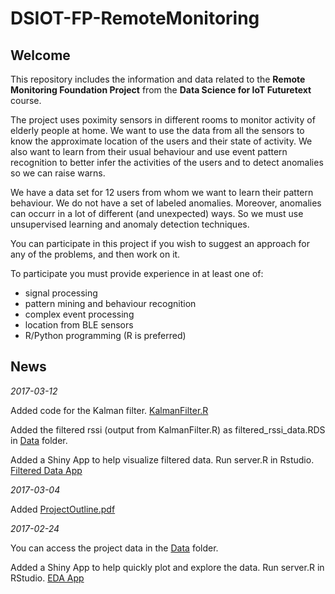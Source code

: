 # DSIOT-FP-RemoteMonitoring

## Welcome

This repository includes the information and data related to the **Remote Monitoring Foundation Project** from the **Data Science for IoT Futuretext** course.

The project uses poximity sensors in different rooms to monitor activity of elderly people at home. We want to use the data from all the sensors to know the approximate location of the users and their state of activity. We also want to learn from their usual behaviour and use event pattern recognition to better infer the activities of the users and to detect anomalies so we can raise warns.
 
We have a data set for 12 users from whom we want to learn their pattern behaviour. We do not have a set of labeled anomalies. Moreover, anomalies can occurr in a lot of different (and unexpected) ways. So we must use unsupervised learning and  anomaly detection techniques.
 
You can participate in this project if you wish to suggest an approach for any of the problems, and then work on it.
 
To participate you must provide experience in at least one of:
- signal processing
- pattern mining and behaviour recognition
- complex event processing
- location from BLE sensors
- R/Python programming (R is preferred)

## News

_2017-03-12_

Added code for the Kalman filter. [KalmanFilter.R](https://github.com/aureliogarcia/DSIOT-FP-RemoteMonitoring/blob/master/Code/KalmanFilter.R)

Added the filtered rssi (output from KalmanFilter.R) as filtered_rssi_data.RDS in [Data](https://github.com/aureliogarcia/DSIOT-FP-RemoteMonitoring/tree/master/Data) folder.

Added a Shiny App to help visualize filtered data. Run server.R in Rstudio. [Filtered Data App](https://github.com/aureliogarcia/DSIOT-FP-RemoteMonitoring/tree/master/Apps/FileteredData)


_2017-03-04_

Added [ProjectOutline.pdf](https://github.com/aureliogarcia/DSIOT-FP-RemoteMonitoring/blob/master/ProjectOutline.pdf)


_2017-02-24_

You can access the project data in the [Data](https://github.com/aureliogarcia/DSIOT-FP-RemoteMonitoring/tree/master/Data) folder.

Added a Shiny App to help quickly plot and explore the data. Run server.R in RStudio.  [EDA App](https://github.com/aureliogarcia/DSIOT-FP-RemoteMonitoring/tree/master/Apps/EDA)



